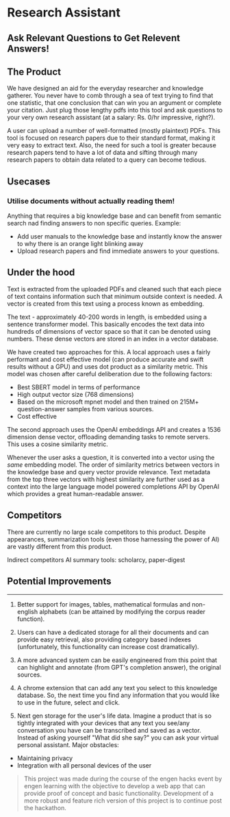 # Research Assistant

## Ask Relevant Questions to Get Relevent Answers!

## The Product

We have designed an aid for the everyday researcher and knowledge gatherer. You never have to comb through a sea of text trying to find that one statistic, that one conclusion that can win you an argument or complete your citation. Just plug those lengthy pdfs into this tool and ask questions to your very own research assistant (at a salary: Rs. 0/hr impressive, right?).

A user can upload a number of well-formatted (mostly plaintext) PDFs. This tool is focused on research papers due to their standard format, making it very easy to extract text. Also, the need for such a tool is greater because research papers tend to have a lot of data and sifting through many research papers to obtain data related to a query can become tedious.

## Usecases

### Utilise documents without actually reading them!

Anything that requires a big knowledge base and can benefit from semantic search nad finding answers to non specific queries.
Example:

- Add user manuals to the knowledge base and instantly know the answer to why there is an orange light blinking away
- Upload research papers and find immediate answers to your questions.

## Under the hood

Text is extracted from the uploaded PDFs and cleaned such that each piece of text contains information such that minimum outside context is needed. A vector is created from this text using a process known as embedding.

The text - approximately 40-200 words in length, is embedded using a sentence transformer model. This basically encodes the text data into hundreds of dimensions of vector space so that it can be denoted using numbers. These dense vectors are stored in an index in a vector database.

We have created two approaches for this. A local approach uses a fairly performant and cost effective model (can produce accurate and swift results without a GPU) and uses dot product as a similarity metric.
This model was chosen after careful deliberation due to the following factors:

- Best SBERT model in terms of performance
- High output vector size (768 dimensions)
- Based on the microsoft mpnet model and then trained on 215M+ question-answer samples from various sources.
- Cost effective

The second approach uses the OpenAI embeddings API and creates a 1536 dimension dense vector, offloading demanding tasks to remote servers. This uses a cosine similarity metric.

Whenever the user asks a question, it is converted into a vector using the _same_ embedding model. The order of similarity metrics between vectors in the knowledge base and query vector provide relevance. Text metadata from the top three vectors with highest similarity are further used as a context into the large language model powered completions API by OpenAI which provides a great human-readable answer.

## Competitors

There are currently no large scale competitors to this product. Despite appearances, summarization tools (even those harnessing the power of AI) are vastly different from this product.

Indirect competitors AI summary tools: scholarcy, paper-digest

## Potential Improvements

<hr />

1. Better support for images, tables, mathematical formulas and non-english alphabets (can be attained by modifying the corpus reader function).

2. Users can have a dedicated storage for all their documents and can provide easy retrieval, also providing category based indexes (unfortunately, this functionality can <!-- only exist in a revenue generating product/ -->increase cost dramatically).

3. A more advanced system can be easily engineered from this point that can highlight and annotate (from GPT's completion answer), the original sources.

4. A chrome extension that can add any text you select to this knowledge database. So, the next time you find any information that you would like to use in the future, select and click.

5. Next gen storage for the user's life data. Imagine a product that is so tightly integrated with your devices that any text you see/any conversation you have can be transcribed and saved as a vector. Instead of asking yourself "What did she say?" you can ask your virtual personal assistant.
   Major obstacles:

- Maintaining privacy
- Integration with all personal devices of the user


> This project was made during the course of the engen hacks event by engen learning with the objective to develop a web app that can provide proof of concept and basic functionality. Development of a more robust and feature rich version of this project is to continue post the hackathon.
